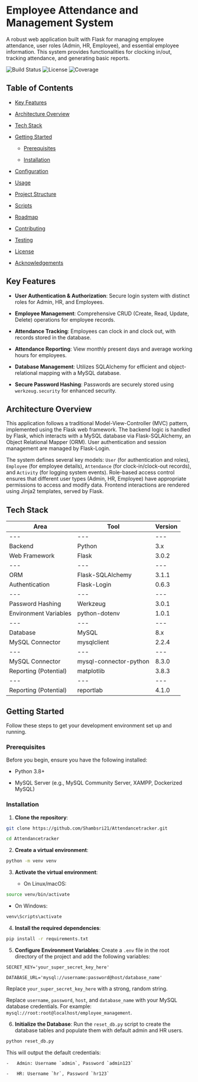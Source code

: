 # Employee Attendance and Management System

A robust web application built with Flask for managing employee attendance, user roles (Admin, HR, Employee), and essential employee information. This system provides functionalities for clocking in/out, tracking attendance, and generating basic reports.

![Build Status](https://img.shields.io/badge/build-passing-brightgreen) ![License](https://img.shields.io/badge/license-MIT-blue.svg) ![Coverage](https://img.shields.io/badge/coverage-N%2FA-lightgrey)

## Table of Contents

- [Key Features](#key-features)

- [Architecture Overview](#architecture-overview)

- [Tech Stack](#tech-stack)

- [Getting Started](#getting-started)

  - [Prerequisites](#prerequisites)

  - [Installation](#installation)

- [Configuration](#configuration)

- [Usage](#usage)

- [Project Structure](#project-structure)

- [Scripts](#scripts)

- [Roadmap](#roadmap)

- [Contributing](#contributing)

- [Testing](#testing)

- [License](#license)

- [Acknowledgements](#acknowledgements)

## Key Features

-   **User Authentication & Authorization**: Secure login system with distinct roles for Admin, HR, and Employees.

-   **Employee Management**: Comprehensive CRUD (Create, Read, Update, Delete) operations for employee records.

-   **Attendance Tracking**: Employees can clock in and clock out, with records stored in the database.

-   **Attendance Reporting**: View monthly present days and average working hours for employees.

-   **Database Management**: Utilizes SQLAlchemy for efficient and object-relational mapping with a MySQL database.

-   **Secure Password Hashing**: Passwords are securely stored using `werkzeug.security` for enhanced security.

## Architecture Overview

This application follows a traditional Model-View-Controller (MVC) pattern, implemented using the Flask web framework. The backend logic is handled by Flask, which interacts with a MySQL database via Flask-SQLAlchemy, an Object Relational Mapper (ORM). User authentication and session management are managed by Flask-Login.

The system defines several key models: `User` (for authentication and roles), `Employee` (for employee details), `Attendance` (for clock-in/clock-out records), and `Activity` (for logging system events). Role-based access control ensures that different user types (Admin, HR, Employee) have appropriate permissions to access and modify data. Frontend interactions are rendered using Jinja2 templates, served by Flask.

## Tech Stack

| Area | Tool | Version |
|---|---|---|
|---|---|---|
| Backend | Python | 3.x |
| Web Framework | Flask | 3.0.2 |
|---|---|---|
| ORM | Flask-SQLAlchemy | 3.1.1 |
| Authentication | Flask-Login | 0.6.3 |
|---|---|---|
| Password Hashing | Werkzeug | 3.0.1 |
| Environment Variables | python-dotenv | 1.0.1 |
|---|---|---|
| Database | MySQL | 8.x |
| MySQL Connector | mysqlclient | 2.2.4 |
|---|---|---|
| MySQL Connector | mysql-connector-python | 8.3.0 |
| Reporting (Potential) | matplotlib | 3.8.3 |
|---|---|---|
| Reporting (Potential) | reportlab | 4.1.0 |



## Getting Started

Follow these steps to get your development environment set up and running.

### Prerequisites

Before you begin, ensure you have the following installed:

-   Python 3.8+

-   MySQL Server (e.g., MySQL Community Server, XAMPP, Dockerized MySQL)

### Installation

1.  **Clone the repository**:

```bash
git clone https://github.com/Shambsri21/Attendancetracker.git

cd Attendancetracker

```
2.  **Create a virtual environment**:

```bash
python -m venv venv

```
3.  **Activate the virtual environment**:

    -   On Linux/macOS:

```bash
source venv/bin/activate

```
-   On Windows:

```bash
venv\Scripts\activate

```
4.  **Install the required dependencies**:

```bash
pip install -r requirements.txt

```
5.  **Configure Environment Variables**:
    Create a `.env` file in the root directory of the project and add the following variables:

```env
SECRET_KEY='your_super_secret_key_here'

DATABASE_URL='mysql://username:password@host/database_name'

```
Replace `your_super_secret_key_here` with a strong, random string.

Replace `username`, `password`, `host`, and `database_name` with your MySQL database credentials. For example: `mysql://root:root@localhost/employee_management`.

6.  **Initialize the Database**:
    Run the `reset_db.py` script to create the database tables and populate them with default admin and HR users.

```bash
python reset_db.py

```
This will output the default credentials:

    -   Admin: Username `admin`, Password `admin123`

    -   HR: Username `hr`, Password `hr123`
